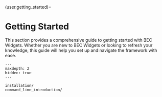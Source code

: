 (user.getting_started)=
# Getting Started
This section provides a comprehensive guide to getting started with BEC Widgets. Whether you are new to BEC Widgets or looking to refresh your knowledge, this guide will help you set up and navigate the framework with ease.

```{toctree}
---
maxdepth: 2
hidden: true
---

installation/
command_line_introduction/
```